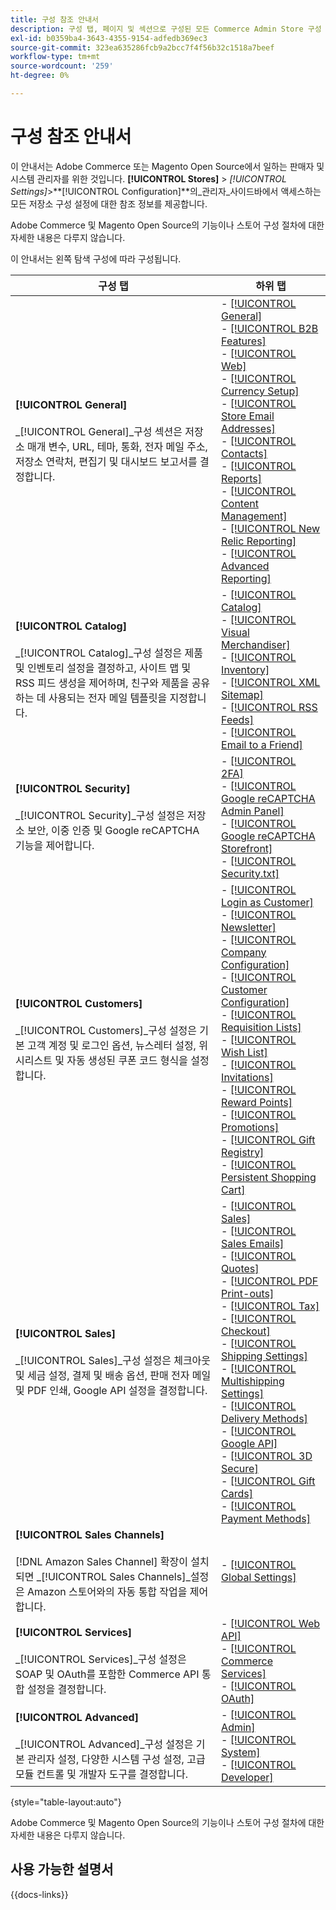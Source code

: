 ```yaml
---
title: 구성 참조 안내서
description: 구성 탭, 페이지 및 섹션으로 구성된 모든 Commerce Admin Store 구성 설정에 대한 설명 정보를 검토하십시오.
exl-id: b0359ba4-3643-4355-9154-adfedb369ec3
source-git-commit: 323ea635286fcb9a2bcc7f4f56b32c1518a7beef
workflow-type: tm+mt
source-wordcount: '259'
ht-degree: 0%

---
```


# 구성 참조 안내서

이 안내서는 Adobe Commerce 또는 Magento Open Source에서 일하는 판매자 및 시스템 관리자를 위한 것입니다. **[!UICONTROL Stores]** > _[!UICONTROL Settings]_>**[!UICONTROL Configuration]**의_&#x200B;관리자&#x200B;_사이드바에서 액세스하는 모든 저장소 구성 설정에 대한 참조 정보를 제공합니다.

Adobe Commerce 및 Magento Open Source의 기능이나 스토어 구성 절차에 대한 자세한 내용은 다루지 않습니다.

이 안내서는 왼쪽 탐색 구성에 따라 구성됩니다.

| 구성 탭 | 하위 탭 |
| ----------------- | ---------- |
| **[!UICONTROL General]** <br/><br/> _[!UICONTROL General]_구성 섹션은 저장소 매개 변수, URL, 테마, 통화, 전자 메일 주소, 저장소 연락처, 편집기 및 대시보드 보고서를 결정합니다. | - [[!UICONTROL General]](./general/general.md)<br>- [[!UICONTROL B2B Features]](./general/b2b-features.md)<br>- [[!UICONTROL Web]](./general/web.md)<br>- [[!UICONTROL Currency Setup]](./general/currency-setup.md)<br>- [[!UICONTROL Store Email Addresses]](./general/store-email-addresses.md)<br>- [[!UICONTROL Contacts]](./general/contacts.md)<br>- [[!UICONTROL Reports]](./general/reports.md)<br>- [[!UICONTROL Content Management]](./general/content-management.md)<br>- [[!UICONTROL New Relic Reporting]](./general/new-relic-reporting.md)<br>- [[!UICONTROL Advanced Reporting]](./general/advanced-reporting.md) |
| **[!UICONTROL Catalog]** <br/><br/> _[!UICONTROL Catalog]_구성 설정은 제품 및 인벤토리 설정을 결정하고, 사이트 맵 및 RSS 피드 생성을 제어하며, 친구와 제품을 공유하는 데 사용되는 전자 메일 템플릿을 지정합니다. | - [[!UICONTROL Catalog]](./catalog/catalog.md)<br>- [[!UICONTROL Visual Merchandiser]](./catalog/visual-merchandiser.md)<br>- [[!UICONTROL Inventory]](./catalog/inventory.md)<br>- [[!UICONTROL XML Sitemap]](./catalog/xml-sitemap.md)<br>- [[!UICONTROL RSS Feeds]](./catalog/rss-feeds.md)<br>- [[!UICONTROL Email to a Friend]](./catalog/email-to-a-friend.md) |
| **[!UICONTROL Security]** <br/><br/> _[!UICONTROL Security]_구성 설정은 저장소 보안, 이중 인증 및 Google reCAPTCHA 기능을 제어합니다. | - [[!UICONTROL 2FA]](./security/2fa.md)<br>- [[!UICONTROL Google reCAPTCHA Admin Panel]](./security/google-recaptcha-admin.md)<br>- [[!UICONTROL Google reCAPTCHA Storefront]](./security/google-recaptcha-storefront.md)<br>- [[!UICONTROL Security.txt]](./security/security-txt.md) |
| **[!UICONTROL Customers]** <br/><br/> _[!UICONTROL Customers]_구성 설정은 기본 고객 계정 및 로그인 옵션, 뉴스레터 설정, 위시리스트 및 자동 생성된 쿠폰 코드 형식을 설정합니다. | - [[!UICONTROL Login as Customer]](./customers/login-as-customer.md)<br>- [[!UICONTROL Newsletter]](./customers/newsletter.md)<br>- [[!UICONTROL Company Configuration]](./customers/company-configuration.md)<br>- [[!UICONTROL Customer Configuration]](./customers/customer-configuration.md)<br>- [[!UICONTROL Requisition Lists]](./customers/requisition-lists.md)<br>- [[!UICONTROL Wish List]](./customers/wishlist.md)<br>- [[!UICONTROL Invitations]](./customers/invitations.md)<br>- [[!UICONTROL Reward Points]](./customers/reward-points.md)<br>- [[!UICONTROL Promotions]](./customers/promotions.md)<br>- [[!UICONTROL Gift Registry]](./customers/gift-registry.md)<br>- [[!UICONTROL Persistent Shopping Cart]](./customers/persistent-shopping-cart.md) |
| **[!UICONTROL Sales]** <br/><br/> _[!UICONTROL Sales]_구성 설정은 체크아웃 및 세금 설정, 결제 및 배송 옵션, 판매 전자 메일 및 PDF 인쇄, Google API 설정을 결정합니다. | - [[!UICONTROL Sales]](./sales/sales.md)<br>- [[!UICONTROL Sales Emails]](./sales/sales-emails.md)<br>- [[!UICONTROL Quotes]](./sales/quotes.md)<br>- [[!UICONTROL PDF Print-outs]](./sales/pdf-print-outs.md)<br>- [[!UICONTROL Tax]](./sales/tax.md)<br>- [[!UICONTROL Checkout]](./sales/checkout.md)<br>- [[!UICONTROL Shipping Settings]](./sales/shipping-settings.md)<br>- [[!UICONTROL Multishipping Settings]](./sales/multishipping-settings.md)<br>- [[!UICONTROL Delivery Methods]](./sales/delivery-methods.md)<br>- [[!UICONTROL Google API]](./sales/google-api.md)<br>- [[!UICONTROL 3D Secure]](./sales/3d-secure.md)<br>- [[!UICONTROL Gift Cards]](./sales/gift-cards.md)<br>- [[!UICONTROL Payment Methods]](./sales/payment-methods.md) |
| **[!UICONTROL Sales Channels]** <br/><br/> [!DNL Amazon Sales Channel] 확장이 설치되면 _[!UICONTROL Sales Channels]_설정은 Amazon 스토어와의 자동 통합 작업을 제어합니다. | - [[!UICONTROL Global Settings]](sales-channels.md) |
| **[!UICONTROL Services]** <br/><br/> _[!UICONTROL Services]_구성 설정은 SOAP 및 OAuth를 포함한 Commerce API 통합 설정을 결정합니다. | - [[!UICONTROL Web API]](./services/magento-web-api.md)<br>- [[!UICONTROL Commerce Services]](./services/saas.md)<br>- [[!UICONTROL OAuth]](./services/oauth.md) |
| **[!UICONTROL Advanced]** <br/><br/> _[!UICONTROL Advanced]_구성 설정은 기본 관리자 설정, 다양한 시스템 구성 설정, 고급 모듈 컨트롤 및 개발자 도구를 결정합니다. | - [[!UICONTROL Admin]](./advanced/admin.md)<br>- [[!UICONTROL System]](./advanced/system.md)<br>- [[!UICONTROL Developer]](./advanced/developer.md) |

{style="table-layout:auto"}

Adobe Commerce 및 Magento Open Source의 기능이나 스토어 구성 절차에 대한 자세한 내용은 다루지 않습니다.

## 사용 가능한 설명서

{{docs-links}}
